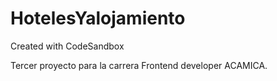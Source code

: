 # HotelesYalojamiento
Created with CodeSandbox

Tercer proyecto para la carrera Frontend developer ACAMICA.
